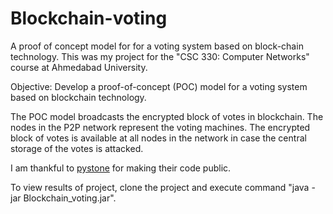 # Blockchain-voting
A proof of concept model for for a voting system based on block-chain technology. This was my project for the "CSC 330: Computer Networks" course at Ahmedabad University.

Objective: Develop a proof-of-concept (POC) model for a voting system based on blockchain technology.

The POC model broadcasts the encrypted block of votes in blockchain.
The nodes in the P2P network represent the voting machines.
The encrypted block of votes is available at all nodes in the network in case the central storage of the votes is
attacked.

I am thankful to [pystone](https://github.com/pystone/ProcessMigration) for making their code public.

To view results of project, clone the project and execute command "java -jar Blockchain_voting.jar".
